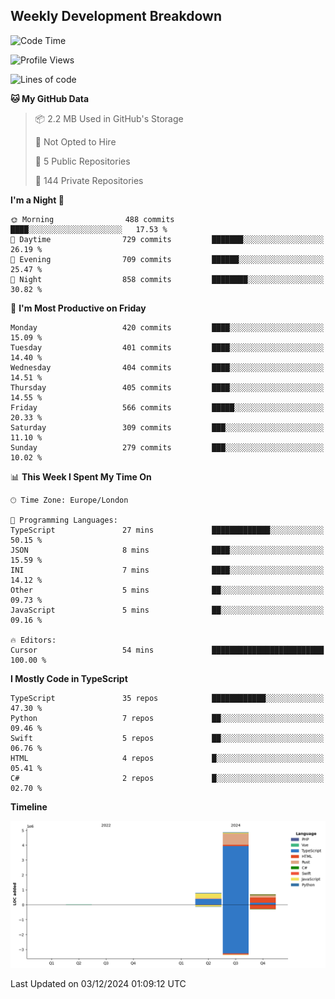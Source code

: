 


## Weekly Development Breakdown
<!--START_SECTION:waka-->
![Code Time](http://img.shields.io/badge/Code%20Time-1%2C568%20hrs%205%20mins-blue)

![Profile Views](http://img.shields.io/badge/Profile%20Views-0-blue)

![Lines of code](https://img.shields.io/badge/From%20Hello%20World%20I%27ve%20Written-6.4%20million%20lines%20of%20code-blue)

**🐱 My GitHub Data** 

> 📦 2.2 MB Used in GitHub's Storage 
 > 
> 🚫 Not Opted to Hire
 > 
> 📜 5 Public Repositories 
 > 
> 🔑 144 Private Repositories 
 > 
**I'm a Night 🦉** 

```text
🌞 Morning                488 commits         ████░░░░░░░░░░░░░░░░░░░░░   17.53 % 
🌆 Daytime                729 commits         ███████░░░░░░░░░░░░░░░░░░   26.19 % 
🌃 Evening                709 commits         ██████░░░░░░░░░░░░░░░░░░░   25.47 % 
🌙 Night                  858 commits         ████████░░░░░░░░░░░░░░░░░   30.82 % 
```
📅 **I'm Most Productive on Friday** 

```text
Monday                   420 commits         ████░░░░░░░░░░░░░░░░░░░░░   15.09 % 
Tuesday                  401 commits         ████░░░░░░░░░░░░░░░░░░░░░   14.40 % 
Wednesday                404 commits         ████░░░░░░░░░░░░░░░░░░░░░   14.51 % 
Thursday                 405 commits         ████░░░░░░░░░░░░░░░░░░░░░   14.55 % 
Friday                   566 commits         █████░░░░░░░░░░░░░░░░░░░░   20.33 % 
Saturday                 309 commits         ███░░░░░░░░░░░░░░░░░░░░░░   11.10 % 
Sunday                   279 commits         ███░░░░░░░░░░░░░░░░░░░░░░   10.02 % 
```


📊 **This Week I Spent My Time On** 

```text
🕑︎ Time Zone: Europe/London

💬 Programming Languages: 
TypeScript               27 mins             █████████████░░░░░░░░░░░░   50.15 % 
JSON                     8 mins              ████░░░░░░░░░░░░░░░░░░░░░   15.59 % 
INI                      7 mins              ████░░░░░░░░░░░░░░░░░░░░░   14.12 % 
Other                    5 mins              ██░░░░░░░░░░░░░░░░░░░░░░░   09.73 % 
JavaScript               5 mins              ██░░░░░░░░░░░░░░░░░░░░░░░   09.16 % 

🔥 Editors: 
Cursor                   54 mins             █████████████████████████   100.00 % 
```

**I Mostly Code in TypeScript** 

```text
TypeScript               35 repos            ████████████░░░░░░░░░░░░░   47.30 % 
Python                   7 repos             ██░░░░░░░░░░░░░░░░░░░░░░░   09.46 % 
Swift                    5 repos             ██░░░░░░░░░░░░░░░░░░░░░░░   06.76 % 
HTML                     4 repos             █░░░░░░░░░░░░░░░░░░░░░░░░   05.41 % 
C#                       2 repos             █░░░░░░░░░░░░░░░░░░░░░░░░   02.70 % 
```



**Timeline**

![Lines of Code chart](https://raw.githubusercontent.com/mars-arch/mars-arch/main/assets/bar_graph.png)


 Last Updated on 03/12/2024 01:09:12 UTC
<!--END_SECTION:waka-->
